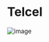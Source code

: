 # Telcel

![image]("https://www.figma.com/embed?embed_host=share&url=https%3A%2F%2Fwww.figma.com%2Ffile%2FZcnNEFmGtLcz0LuFaI1KeQ%2FProyecto%3Fnode-id%3D0%253A1%26t%3DlCDF5tpLgWDl2I1A-1")
